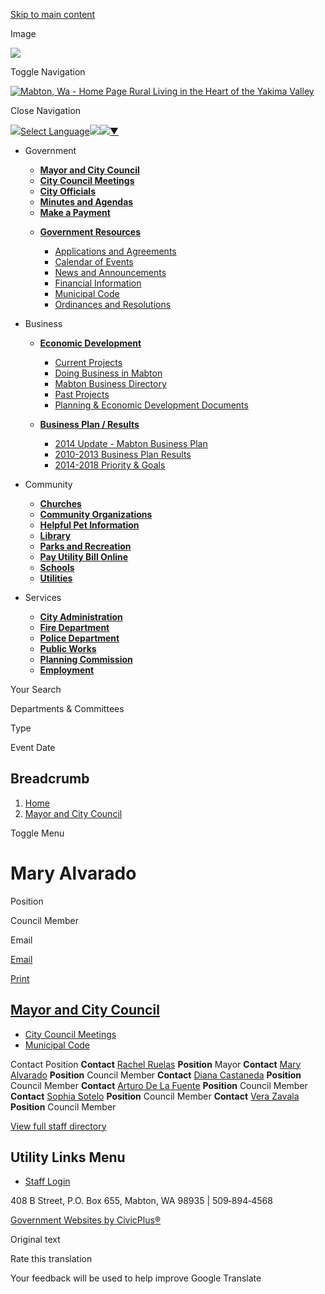 [Skip to main content](https://www.cityofmabton.com/mayor/directory-listing/mary-alvarado/)

Image

![](https://www.cityofmabton.com/sites/g/files/vyhlif16071/files/styles/background_image_desktop/public/media/backgroundimage/381/intersection-hills.jpg.webp?itok=QEAOQrFB)

Toggle Navigation

[![Mabton, Wa - Home Page](https://www.cityofmabton.com/sites/g/files/vyhlif16071/files/logo_0.png) Rural Living in the Heart of the Yakima Valley](https://www.cityofmabton.com)

Close Navigation

![](https://www.google.com/images/cleardot.gif)[Select Language![](https://www.google.com/images/cleardot.gif)​![](https://www.google.com/images/cleardot.gif)▼](https://www.cityofmabton.com/mayor/directory-listing/mary-alvarado)

- Government
  
  - [**Mayor and City Council**](https://www.cityofmabton.com/mayor/directory-listing/mary-alvarado/mayor)
  - [**City Council Meetings**](https://www.cityofmabton.com/node/346)
  - [**City Officials**](https://www.cityofmabton.com/mayor/directory-listing/mary-alvarado/directory)
  - [**Minutes and Agendas**](https://www.cityofmabton.com/mayor/directory-listing/mary-alvarado/meetings)
  - [**Make a Payment**](https://www.cityofmabton.com/node/976)
  
  <!--THE END-->
  
  - [**Government Resources**](https://www.cityofmabton.com/mayor/directory-listing/mary-alvarado/Government-Resources)
    
    - [Applications and Agreements](https://www.cityofmabton.com/node/116)
    - [Calendar of Events](https://www.cityofmabton.com/mayor/directory-listing/mary-alvarado/calendar)
    - [News and Announcements](https://www.cityofmabton.com/mayor/directory-listing/mary-alvarado/news)
    - [Financial Information](https://www.cityofmabton.com/node/111)
    - [Municipal Code](https://library.municode.com/wa/mabton/codes/code_of_ordinances "(opens in a new window)")
    - [Ordinances and Resolutions](https://www.cityofmabton.com/ordinances-and-resolutions)
  
  <!--THE END-->
  
  <!--THE END-->
- Business
  
  - [**Economic Development**](https://www.cityofmabton.com/economic-development)
    
    - [Current Projects](https://www.cityofmabton.com/node/81)
    - [Doing Business in Mabton](https://www.cityofmabton.com/node/96)
    - [Mabton Business Directory](https://www.cityofmabton.com/node/91)
    - [Past Projects](https://www.cityofmabton.com/node/86)
    - [Planning &amp; Economic Development Documents](https://www.cityofmabton.com/node/101)
  
  <!--THE END-->
  
  - [**Business Plan / Results**](https://www.cityofmabton.com/business-plan-results)
    
    - [2014 Update - Mabton Business Plan](https://www.cityofmabton.com/node/131)
    - [2010-2013 Business Plan Results](https://www.cityofmabton.com/node/136)
    - [2014-2018 Priority &amp; Goals](https://www.cityofmabton.com/node/126)
  
  <!--THE END-->
  
  <!--THE END-->
- Community
  
  - [**Churches**](https://www.cityofmabton.com/node/56)
  - [**Community Organizations**](https://www.cityofmabton.com/node/61)
  - [**Helpful Pet Information**](https://www.cityofmabton.com/node/71)
  
  <!--THE END-->
  
  - [**Library**](https://www.cityofmabton.com/node/51)
  - [**Parks and Recreation**](https://www.cityofmabton.com/node/41)
  - [**Pay Utility Bill Online**](https://www.cityofmabton.com/node/351)
  
  <!--THE END-->
  
  - [**Schools**](https://www.cityofmabton.com/node/46)
  - [**Utilities**](https://www.cityofmabton.com/node/66)
  
  <!--THE END-->
- Services
  
  - [**City Administration**](https://www.cityofmabton.com/mayor/directory-listing/mary-alvarado/City-Administration)
  - [**Fire Department**](https://www.cityofmabton.com/mayor/directory-listing/mary-alvarado/Fire-Department)
  
  <!--THE END-->
  
  - [**Police Department**](https://www.cityofmabton.com/mayor/directory-listing/mary-alvarado/Police-Department)
  - [**Public Works**](https://www.cityofmabton.com/mayor/directory-listing/mary-alvarado/Public-Works)
  
  <!--THE END-->
  
  - [**Planning Commission**](https://www.cityofmabton.com/mayor/directory-listing/mary-alvarado/Planning-Commission)
  - [**Employment**](https://www.cityofmabton.com/mayor/directory-listing/mary-alvarado/Employment)
  
  <!--THE END-->

Your Search

Departments &amp; Committees

Type

Event Date

## Breadcrumb

1. [Home](https://www.cityofmabton.com)
2. [Mayor and City Council](https://www.cityofmabton.com/mayor)

Toggle Menu

# Mary Alvarado

Position

Council Member

Email

[Email](https://www.cityofmabton.com/email-contact/node/331/field_email "Email Mary Alvarado (opens in a new window)")

[Print](https://www.cityofmabton.com/print/pdf/node/331)

## [Mayor and City Council](https://www.cityofmabton.com/mayor)

- [City Council Meetings](https://www.cityofmabton.com/mayor/page/city-council-meetings)
- [Municipal Code](https://library.municode.com/wa/mabton/codes/code_of_ordinances "(opens in a new window)")

Contact Position **Contact** [Rachel Ruelas](https://www.cityofmabton.com/mayor/directory-listing/rachel-ruelas) **Position** Mayor **Contact** [Mary Alvarado](https://www.cityofmabton.com/mayor/directory-listing/mary-alvarado) **Position** Council Member **Contact** [Diana Castaneda](https://www.cityofmabton.com/mayor/directory-listing/diana-castaneda) **Position** Council Member **Contact** [Arturo De La Fuente](https://www.cityofmabton.com/mayor/directory-listing/arturo-de-la-fuente) **Position** Council Member **Contact** [Sophia Sotelo](https://www.cityofmabton.com/mayor/directory-listing/sophia-sotelo) **Position** Council Member **Contact** [Vera Zavala](https://www.cityofmabton.com/mayor/directory-listing/vera-zavala) **Position** Council Member

[View full staff directory](https://www.cityofmabton.com/directory)

## Utility Links Menu

- [Staff Login](https://www.cityofmabton.com/login?current=)

408 B Street, P.O. Box 655, Mabton, WA 98935 | 509‑894‑4568

[Government Websites by CivicPlus®](https://www.civicplus.com "(opens in a new window)")

Original text

Rate this translation

Your feedback will be used to help improve Google Translate